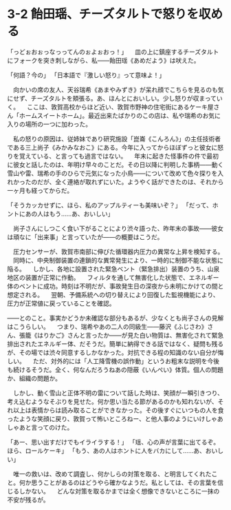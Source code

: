 # 3-2 飴田瑶、チーズタルトで怒りを収める

「っどぉおぉっなっってんのぉよぉおっ！」
　皿の上に鎮座するチーズタルトにフォークを突き刺しながら、私――飴田瑶《あめだよう》は吠えた。

「何語？今の」
「日本語で『激しい怒り』って意味よ！」

　向かいの席の友人、天谷瑞希《あまやみずき》が呆れ顔でこちらを見るのも気にせず、チーズタルトを頬張る。あ、ほんとにおいしい。少し怒りが収まっていく。
　ここは、敦賀高校からほど近い、敦賀市野神の住宅街にあるケーキ屋さん「ホームスイートホーム」。最近出来たばかりのこの店は、私や瑞希のお気に入りの場所の一つに加わった。

　私の怒りの原因は、従姉妹であり研究施設「崑崙《こんろん》」の主任技術者である三上尚子《みかみなおこ》にある。今年に入ってからほぼずっと彼女に怒りを覚えている、と言っても過言ではない。
　年末に起きた怪事件の件で最初に彼女と話したのは、年明け早々のことだ。その日以降に判明した事柄――動く雪山や雷、瑞希の手のひらで元気になった小鳥――について改めて色々探りを入れかったのだが、全く連絡が取れずにいた。ようやく話ができたのは、それから一ヶ月も経ってからだ。

「そうカッカせずに、ほら、私のアップルティーも美味いぞ？」
「だって、ホントにあの人はもう……あ、おいしい」

　尚子さんにしつこく食い下がることにより渋々語った、昨年末の事故――彼女は頑なに「出来事」と言っていたが――の概要はこうだ。

　圧力センサーが、敦賀市南部に伸びた循環器内圧力の異常な上昇を検知する。
　同時に、中央制御装置の連鎖的な異常発生により、一時的に制御不能な状態に陥る。
　しかし、各地に設置された緊急ベント（緊急排出）装置のうち、山泉地区の装置が正常に作動。
　フィルタを通して無害化した状態で、エネルギー体のベントに成功。時刻は不明だが、事故発生日の深夜から未明にかけての間と想定される。
　翌朝、予備系統への切り替えにより回復した監視機能により、圧力が正常値に戻っていることを確認。

――とのこと。事実かどうか未確認な部分もあるが、少なくとも尚子さんの見解はこうらしい。
　つまり、瑞希やあの二人の同級生――藤沢《ふじさわ》さん、張籠《はりかご》さんと言ったか――が見た白い物質は、無害化されて緊急排出されたエネルギー体、だそうだ。簡単に納得できる話ではなく、疑問も残るが、その場では渋々同意するしかなかった。対抗できる程の知識のない自分が悔しい。
　ただ、対外的には「人工降雪機の誤作動」というお粗末な説明を今後も続けるそうだ。全く、何なんだろうねあの隠蔽《いんぺい》体質。個人の問題か、組織の問題か。

　しかし、動く雪山と正体不明の雷について話した時は、笑顔が一瞬引きつり、考え込むようなそぶりを見せた。何か思い当たる節があるのかも知れないが、それ以上は表情からは読み取ることができなかった。その後すぐにいつもの人を食ったような笑顔に戻り、敦賀って怖いところねー、と他人事のようにいけしゃあしゃあと言ってのけた。

「あー、思い出すだけでもイライラする！」
「瑶、心の声が言葉に出てるぞ。ほら、ロールケーキ」
「もう、あの人はホントに人をバカにして……あ、おいしい」

　唯一の救いは、改めて調査し、何かしらの対策を取る、と明言してくれたこと。何か思うことがあるのはどうやら確かなようだ。私としては、その言葉を信じるしかない。
　どんな対策を取るかまでは全く想像できないところに一抹の不安が残るが。